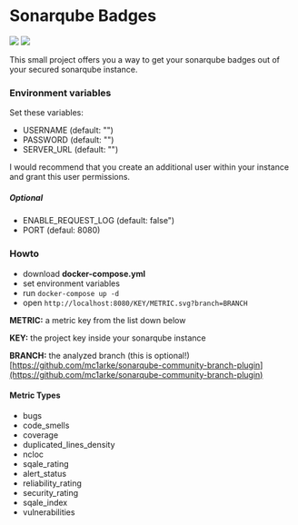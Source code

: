 # Sonarqube Badges

[![](https://images.microbadger.com/badges/image/ph1p/sonar-badges.svg)](https://hub.docker.com/repository/docker/ph1p/sonar-badges)
[![](https://images.microbadger.com/badges/version/ph1p/sonar-badges.svg)](https://hub.docker.com/repository/docker/ph1p/sonar-badges)

This small project offers you a way to get your sonarqube badges out of your secured sonarqube instance.

### Environment variables

Set these variables:

- USERNAME (default: "")
- PASSWORD (default: "")
- SERVER_URL (default: "")

I would recommend that you create an additional user within your instance and grant this user permissions.

##### Optional

- ENABLE_REQUEST_LOG (default: false")
- PORT (defaul: 8080)

### Howto

- download **docker-compose.yml**
- set environment variables
- run `docker-compose up -d`
- open `http://localhost:8080/KEY/METRIC.svg?branch=BRANCH`

**METRIC:** a metric key from the list down below

**KEY:** the project key inside your sonarqube instance

**BRANCH:** the analyzed branch (this is optional!)
[https://github.com/mc1arke/sonarqube-community-branch-plugin](https://github.com/mc1arke/sonarqube-community-branch-plugin)

#### Metric Types

- bugs
- code_smells
- coverage
- duplicated_lines_density
- ncloc
- sqale_rating
- alert_status
- reliability_rating
- security_rating
- sqale_index
- vulnerabilities
